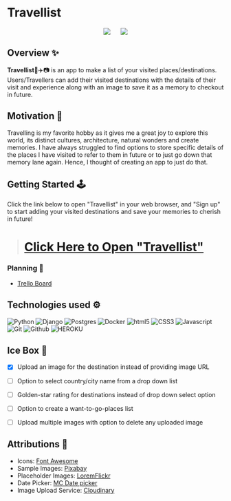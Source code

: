 # Travellist
<div style="display: flex; justify-content: center; gap: 1.5rem; flex-wrap: nowrap;">
  <a href="#"><img src="https://i.imgur.com/5NRqvXq.png" style="max-width: 300px;" /></a>
  <a href="#"><img src="https://i.imgur.com/v5Fg7H2.png" style="max-width: 300px;"/></a>
</div>

## Overview ✨ 
**Travellist**🧳✈️📷 is an app to make a list of your visited places/destinations. Users/Travellers can add their visited destinations with the details of their visit and experience along with an image to save it as a memory to checkout in future. 

## Motivation 🧠 
Travelling is my favorite hobby as it gives me a great joy to explore this world, its distinct cultures, architecture, natural wonders and create memories. I have always struggled to find options to store specific details of the places I have visited to refer to them in future or to just go down that memory lane again. Hence, I thought of creating an app to just do that. 

## Getting Started 🕹️ 
Click the link below to open "Travellist" in your web browser, and "Sign up" to start adding your visited destinations and save your memories to cherish in future!

> # [Click Here to Open "Travellist"](https://inventory-master-60711f64e37d.herokuapp.com/)

### Planning 🎨 

* [Trello Board](https://trello.com/b/10eaujXm/travellist)

## Technologies used ⚙️

![Python](https://img.shields.io/badge/python-3670A0?style=for-the-badge&logo=python&logoColor=ffdd54)
![Django](https://img.shields.io/badge/django-%23092E20.svg?style=for-the-badge&logo=django&logoColor=white)
![Postgres](https://img.shields.io/badge/postgres-%23316192.svg?style=for-the-badge&logo=postgresql&logoColor=white)
![Docker](https://img.shields.io/badge/docker-%230db7ed.svg?style=for-the-badge&logo=docker&logoColor=white)
![html5](https://img.shields.io/badge/HTML5-E34F26?style=for-the-badge&logo=html5&logoColor=white)
![CSS3](https://img.shields.io/badge/CSS3-1572B6?style=for-the-badge&logo=css3&logoColor=white)
![Javascript](https://img.shields.io/badge/JavaScript-F7DF1E?style=for-the-badge&logo=javascript&logoColor=black)
![Git](https://img.shields.io/badge/GIT-E44C30?style=for-the-badge&logo=git&logoColor=white)
![Github](https://img.shields.io/badge/GitHub-100000?style=for-the-badge&logo=github&logoColor=white)
![HEROKU](https://img.shields.io/badge/Heroku-430098?style=for-the-badge&logo=heroku&logoColor=white)


## Ice Box 🧊 

- [x] Upload an image for the destination instead of providing image URL
- [ ] Option to select country/city name from a drop down list
- [ ] Golden-star rating for destinations instead of drop down select option
- [ ] Option to create a want-to-go-places list
- [ ] Upload multiple images with option to delete any uploaded image 


## Attributions 🙏 

- Icons: [Font Awesome](https://fontawesome.com/)
- Sample Images: [Pixabay](https://pixabay.com/)
- Placeholder Images: [LoremFlickr](https://loremflickr.com/)
- Date Picker: [MC Date picker](https://mcdatepicker.netlify.app/)
- Image Upload Service: [Cloudinary](https://cloudinary.com)